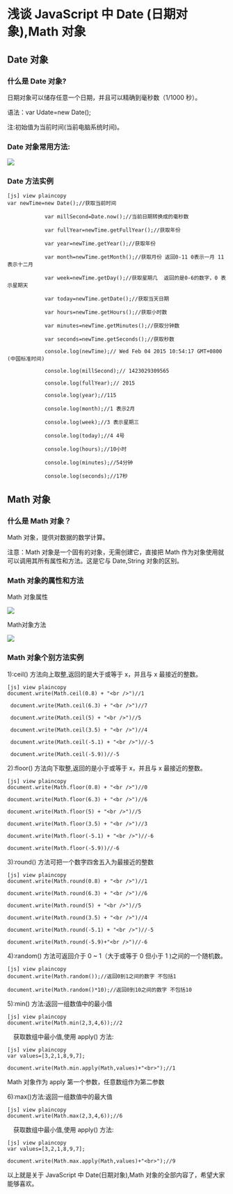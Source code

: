 # 浅谈 JavaScript 中 Date (日期对象),Math 对象  
  
## Date 对象

### 什么是 Date 对象?

日期对象可以储存任意一个日期，并且可以精确到毫秒数（1/1000 秒）。

语法：var Udate=new Date();

注:初始值为当前时间(当前电脑系统时间)。

### Date 对象常用方法:
  
![](images/106.png)  

### Date 方法实例
  
```
[js] view plaincopy
var newTime=new Date();//获取当前时间  
  
            var millSecond=Date.now();//当前日期转换成的毫秒数  
  
            var fullYear=newTime.getFullYear();//获取年份  
  
            var year=newTime.getYear();//获取年份  
  
            var month=newTime.getMonth();//获取月份 返回0-11 0表示一月 11表示十二月  
  
            var week=newTime.getDay();//获取星期几  返回的是0-6的数字，0 表示星期天  
  
            var today=newTime.getDate();//获取当天日期  
  
            var hours=newTime.getHours();//获取小时数  
  
            var minutes=newTime.getMinutes();//获取分钟数  
  
            var seconds=newTime.getSeconds();//获取秒数  
  
            console.log(newTime);// Wed Feb 04 2015 10:54:17 GMT+0800 (中国标准时间)  
  
            console.log(millSecond);// 1423029309565  
  
            console.log(fullYear);// 2015  
  
            console.log(year);//115  
  
            console.log(month);//1 表示2月  
  
            console.log(week);//3 表示星期三  
  
            console.log(today);//4 4号  
  
            console.log(hours);//10小时  
  
            console.log(minutes);//54分钟  
  
            console.log(seconds);//17秒  
```  

## Math 对象

### 什么是 Math 对象？

Math 对象，提供对数据的数学计算。

注意：Math 对象是一个固有的对象，无需创建它，直接把 Math 作为对象使用就可以调用其所有属性和方法。这是它与 Date,String 对象的区别。

### Math 对象的属性和方法

Math 对象属性
  
![](images/107.png)

Math对象方法
  
![](images/108.png)

### Math 对象个别方法实例

1):ceil() 方法向上取整,返回的是大于或等于 x，并且与 x 最接近的整数。
  
```
[js] view plaincopy
document.write(Math.ceil(0.8) + "<br />")//1  
  
 document.write(Math.ceil(6.3) + "<br />")//7  
  
 document.write(Math.ceil(5) + "<br />")//5  
  
 document.write(Math.ceil(3.5) + "<br />")//4  
  
 document.write(Math.ceil(-5.1) + "<br />")//-5  
  
 document.write(Math.ceil(-5.9))//-5  
```  

2):floor() 方法向下取整,返回的是小于或等于 x，并且与 x 最接近的整数。
  
```
[js] view plaincopy
document.write(Math.floor(0.8) + "<br />")//0  
  
document.write(Math.floor(6.3) + "<br />")//6  
  
document.write(Math.floor(5) + "<br />")//5  
  
document.write(Math.floor(3.5) + "<br />")//3  
  
document.write(Math.floor(-5.1) + "<br />")//-6  
  
document.write(Math.floor(-5.9))//-6  
```  

3):round() 方法可把一个数字四舍五入为最接近的整数
  
```
[js] view plaincopy
document.write(Math.round(0.8) + "<br />")//1  
  
document.write(Math.round(6.3) + "<br />")//6  
  
document.write(Math.round(5) + "<br />")//5  
  
document.write(Math.round(3.5) + "<br />")//4  
  
document.write(Math.round(-5.1) + "<br />")//-5  
  
document.write(Math.round(-5.9)+"<br />")//-6  
```  

4):random() 方法可返回介于 0 ~ 1（大于或等于 0 但小于 1 )之间的一个随机数。
  
```
[js] view plaincopy
document.write(Math.random());//返回0到1之间的数字 不包括1  
  
document.write(Math.random()*10);//返回0到10之间的数字 不包括10  
```  

5):min() 方法:返回一组数值中的最小值
  
```
[js] view plaincopy
document.write(Math.min(2,3,4,6));//2  
```  

　获取数组中最小值,使用 apply() 方法:
  
```
[js] view plaincopy
var values=[3,2,1,8,9,7];  
  
document.write(Math.min.apply(Math,values)+"<br>");//1  
```   

Math 对象作为 apply 第一个参数，任意数组作为第二参数

6):max()方法:返回一组数值中的最大值
  
```
[js] view plaincopy
document.write(Math.max(2,3,4,6));//6  
```  

　获取数组中最小值,使用 apply() 方法:
  
```
[js] view plaincopy
var values=[3,2,1,8,9,7];  
  
document.write(Math.max.apply(Math,values)+"<br>");//9  
```  

以上就是关于 JavaScript 中 Date(日期对象),Math 对象的全部内容了，希望大家能够喜欢。